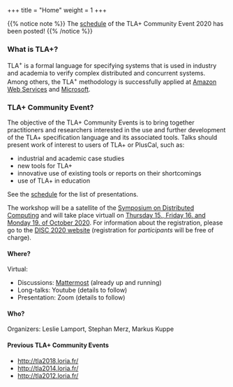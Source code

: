 +++
title = "Home"
weight = 1
+++

{{% notice note %}} The <a href="/conf/program/">schedule</a> of the TLA+ Community Event 2020 has been posted! {{% /notice %}}

### What is TLA+?
<!-- Point at industrial success stories of TLA+ (Amazon/Microsoft/...) -->
TLA<sup>+</sup> is a formal language for specifying systems that is used in industry and academia to verify complex distributed and concurrent systems. Among others, the TLA<sup>+</sup> methodology is successfully applied at [Amazon Web Services](http://lamport.azurewebsites.net/tla/amazon-excerpt.html) and [Microsoft](https://azure.microsoft.com/en-us/blog/azure-cosmos-db-pushing-the-frontier-of-globally-distributed-databases/).

### TLA+ Community Event?

The objective of the TLA+ Community Events is to bring together practitioners and researchers interested in the use and further development of the TLA+ specification language and its associated tools.  Talks should present work of interest to users of TLA+ or PlusCal, such as:

* industrial and academic case studies
* new tools for TLA+
* innovative use of existing tools or reports on their shortcomings
* use of TLA+ in education

See the [schedule](/conf/program/) for the list of presentations.


The workshop will be a satellite of the [Symposium on Distributed Computing](http://www.disc-conference.org/wp/disc2020/) and will take place virtuall on [Thursday 15., Friday 16. and Monday 19. of October 2020](/conf/program/).  For information about the registration, please go to the [DISC 2020 website](http://www.disc-conference.org/wp/disc2020/registration/) (registration for *participants* will be free of charge).

#### Where?

Virtual: 

* Discussions: [Mattermost](http://talk.tlapl.us) (already up and running)
* Long-talks: Youtube (details to follow)
* Presentation: Zoom (details to follow)

#### Who?

Organizers: Leslie Lamport, Stephan Merz, Markus Kuppe

#### Previous TLA+ Community Events

* http://tla2018.loria.fr/
* http://tla2014.loria.fr/
* http://tla2012.loria.fr/
